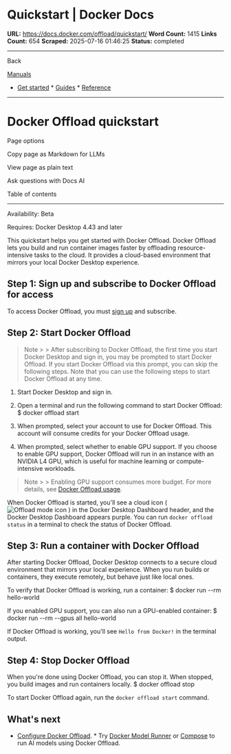 # Quickstart | Docker Docs

**URL:** https://docs.docker.com/offload/quickstart/
**Word Count:** 1415
**Links Count:** 654
**Scraped:** 2025-07-16 01:46:25
**Status:** completed

---

Back

[Manuals](https://docs.docker.com/manuals/)

  * [Get started](https://docs.docker.com/get-started/)   * [Guides](https://docs.docker.com/guides/)   * [Reference](https://docs.docker.com/reference/)

* * *

# Docker Offload quickstart

Page options

Copy page as Markdown for LLMs

View page as plain text

Ask questions with Docs AI

Table of contents

* * *

Availability: Beta 

Requires: Docker Desktop 4.43 and later

This quickstart helps you get started with Docker Offload. Docker Offload lets you build and run container images faster by offloading resource-intensive tasks to the cloud. It provides a cloud-based environment that mirrors your local Docker Desktop experience.

## Step 1: Sign up and subscribe to Docker Offload for access

To access Docker Offload, you must [sign up](https://www.docker.com/products/docker-offload/) and subscribe.

## Step 2: Start Docker Offload

> Note >  > After subscribing to Docker Offload, the first time you start Docker Desktop and sign in, you may be prompted to start Docker Offload. If you start Docker Offload via this prompt, you can skip the following steps. Note that you can use the following steps to start Docker Offload at any time.

  1. Start Docker Desktop and sign in.

  2. Open a terminal and run the following command to start Docker Offload:                    $ docker offload start          

  3. When prompted, select your account to use for Docker Offload. This account will consume credits for your Docker Offload usage.

  4. When prompted, select whether to enable GPU support. If you choose to enable GPU support, Docker Offload will run in an instance with an NVIDIA L4 GPU, which is useful for machine learning or compute-intensive workloads.

> Note >  > Enabling GPU support consumes more budget. For more details, see [Docker Offload usage](https://docs.docker.com/offload/usage/).

When Docker Offload is started, you'll see a cloud icon \( ![Offload mode icon](https://docs.docker.com/offload/images/cloud-mode.png) \) in the Docker Desktop Dashboard header, and the Docker Desktop Dashboard appears purple. You can run `docker offload status` in a terminal to check the status of Docker Offload.

## Step 3: Run a container with Docker Offload

After starting Docker Offload, Docker Desktop connects to a secure cloud environment that mirrors your local experience. When you run builds or containers, they execute remotely, but behave just like local ones.

To verify that Docker Offload is working, run a container:               $ docker run --rm hello-world     

If you enabled GPU support, you can also run a GPU-enabled container:               $ docker run --rm --gpus all hello-world     

If Docker Offload is working, you'll see `Hello from Docker!` in the terminal output.

## Step 4: Stop Docker Offload

When you're done using Docker Offload, you can stop it. When stopped, you build images and run containers locally.               $ docker offload stop     

To start Docker Offload again, run the `docker offload start` command.

## What's next

  * [Configure Docker Offload](https://docs.docker.com/offload/configuration/).   * Try [Docker Model Runner](https://docs.docker.com/ai/model-runner/) or [Compose](https://docs.docker.com/ai/compose/models-and-compose/) to run AI models using Docker Offload.